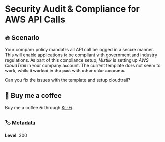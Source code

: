 # Security Audit & Compliance for AWS API Calls

## 🔥 Scenario

Your company policy mandates all API call be logged in a secure manner. This will enable applications to be compliant with government and industry regulations. As part of this compliance setup, _Miztiik_ is setting up _AWS CloudTrail_ in your company account. The current template does not seem to work, while it worked in the past with other older accounts.

Can you fix the issues with the template and setup cloudtrail?

## 👋 Buy me a coffee

Buy me a coffee ☕ through [Ko-Fi](https://ko-fi.com/miztiik).

### 🏷️ Metadata

**Level**: 300
